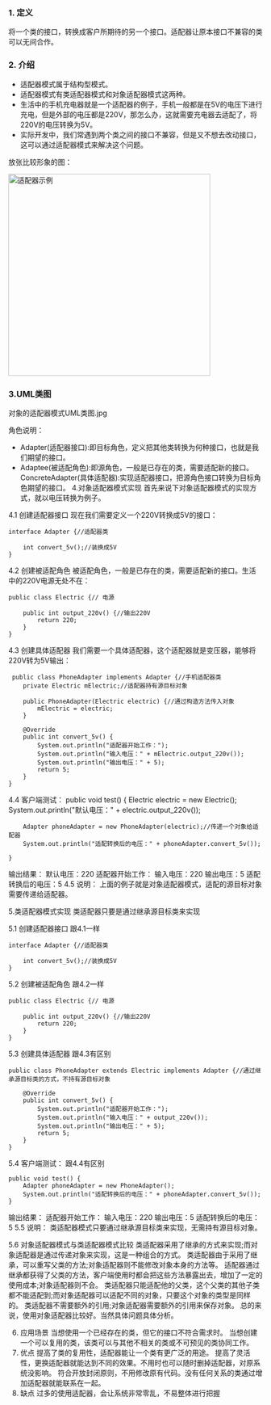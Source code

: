 ### 1. 定义
将一个类的接口，转换成客户所期待的另一个接口。适配器让原本接口不兼容的类可以无间合作。

### 2. 介绍

- 适配器模式属于结构型模式。
- 适配器模式有类适配器模式和对象适配器模式这两种。
- 生活中的手机充电器就是一个适配器的例子，手机一般都是在5V的电压下进行充电，但是外部的电压都是220V，那怎么办，这就需要充电器去适配了，将220V的电压转换为5V。
- 实际开发中，我们常遇到两个类之间的接口不兼容，但是又不想去改动接口，这可以通过适配器模式来解决这个问题。

放张比较形象的图：

<img width="400" alt="适配器示例" src="https://user-images.githubusercontent.com/17560388/173469852-39d1a4f8-3a24-49e2-8567-aa49cde53b4a.png">

### 3.UML类图

对象的适配器模式UML类图.jpg

角色说明：
- Adapter(适配器接口):即目标角色，定义把其他类转换为何种接口，也就是我们期望的接口。
- Adaptee(被适配角色):即源角色，一般是已存在的类，需要适配新的接口。
ConcreteAdapter(具体适配器):实现适配器接口，把源角色接口转换为目标角色期望的接口。
4.对象适配器模式实现
首先来说下对象适配器模式的实现方式，就以电压转换为例子。

4.1 创建适配器接口
现在我们需要定义一个220V转换成5V的接口：

    interface Adapter {//适配器类

        int convert_5v();//装换成5V
    }
4.2 创建被适配角色
被适配角色，一般是已存在的类，需要适配新的接口。生活中的220V电源无处不在：

    public class Electric {// 电源

        public int output_220v() {//输出220V
            return 220;
        }
    }
4.3 创建具体适配器
我们需要一个具体适配器，这个适配器就是变压器，能够将220V转为5V输出：

     public class PhoneAdapter implements Adapter {//手机适配器类
        private Electric mElectric;//适配器持有源目标对象

        public PhoneAdapter(Electric electric) {//通过构造方法传入对象
            mElectric = electric;
        }

        @Override
        public int convert_5v() {
            System.out.println("适配器开始工作：");
            System.out.println("输入电压：" + mElectric.output_220v());
            System.out.println("输出电压：" + 5);
            return 5;
        }
    }
4.4 客户端测试：
     public void test() {
        Electric electric = new Electric();
        System.out.println("默认电压：" + electric.output_220v());

        Adapter phoneAdapter = new PhoneAdapter(electric);//传递一个对象给适配器
        System.out.println("适配转换后的电压：" + phoneAdapter.convert_5v());

    }
输出结果：
默认电压：220
适配器开始工作：
输入电压：220
输出电压：5
适配转换后的电压：5
4.5 说明：
上面的例子就是对象适配器模式，适配的源目标对象需要传递给适配器。

5.类适配器模式实现
类适配器只要是通过继承源目标类来实现

5.1 创建适配器接口
跟4.1一样

    interface Adapter {//适配器类

        int convert_5v();//装换成5V
    }
5.2 创建被适配角色
跟4.2一样

    public class Electric {// 电源

        public int output_220v() {//输出220V
            return 220;
        }
    }
5.3 创建具体适配器
跟4.3有区别

    public class PhoneAdapter extends Electric implements Adapter {//通过继承源目标类的方式，不持有源目标对象

        @Override
        public int convert_5v() {
            System.out.println("适配器开始工作：");
            System.out.println("输入电压：" + output_220v());
            System.out.println("输出电压：" + 5);
            return 5;
        }
    }
5.4 客户端测试：
跟4.4有区别

    public void test() {
        Adapter phoneAdapter = new PhoneAdapter();
        System.out.println("适配转换后的电压：" + phoneAdapter.convert_5v());
    }
输出结果：
适配器开始工作：
输入电压：220
输出电压：5
适配转换后的电压：5
5.5 说明：
类适配器模式只要通过继承源目标类来实现，无需持有源目标对象。

5.6 对象适配器模式与类适配器模式比较
类适配器采用了继承的方式来实现;而对象适配器是通过传递对象来实现，这是一种组合的方式。
类适配器由于采用了继承，可以重写父类的方法;对象适配器则不能修改对象本身的方法等。
适配器通过继承都获得了父类的方法，客户端使用时都会把这些方法暴露出去，增加了一定的使用成本;对象适配器则不会。
类适配器只能适配他的父类，这个父类的其他子类都不能适配到;而对象适配器可以适配不同的对象，只要这个对象的类型是同样的。
类适配器不需要额外的引用;对象适配器需要额外的引用来保存对象。
总的来说，使用对象适配器比较好。当然具体问题具体分析。

6. 应用场景
当想使用一个已经存在的类，但它的接口不符合需求时。
当想创建一个可以复用的类，该类可以与其他不相关的类或不可预见的类协同工作。
7. 优点
提高了类的复用性，适配器能让一个类有更广泛的用途。
提高了灵活性，更换适配器就能达到不同的效果。不用时也可以随时删掉适配器，对原系统没影响。
符合开放封闭原则，不用修改原有代码。没有任何关系的类通过增加适配器就能联系在一起。
8. 缺点
过多的使用适配器，会让系统非常零乱，不易整体进行把握


